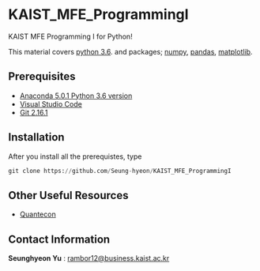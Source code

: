 # KAIST_MFE_ProgrammingI
KAIST MFE Programming I for Python!

This material covers [python 3.6](https://www.python.org/downloads/). and packages; [numpy](http://www.numpy.org/), [pandas](https://pandas.pydata.org/), [matplotlib](https://matplotlib.org/).

## Prerequisites

* [Anaconda 5.0.1 Python 3.6 version](https://www.anaconda.com/download/)
* [Visual Studio Code](https://code.visualstudio.com/download)
* [Git 2.16.1](https://git-scm.com/downloads)

## Installation
 After you install all the prerequistes, type
```python
git clone https://github.com/Seung-hyeon/KAIST_MFE_ProgrammingI
```

## Other Useful Resources
* [Quantecon](https://lectures.quantecon.org/)

## Contact Information

**Seunghyeon Yu** : rambor12@business.kaist.ac.kr